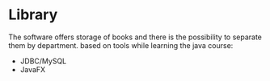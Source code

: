# Library

The software offers storage of books and there is the possibility to separate them by department.
based on tools while learning the java course: 
- JDBC/MySQL
- JavaFX
